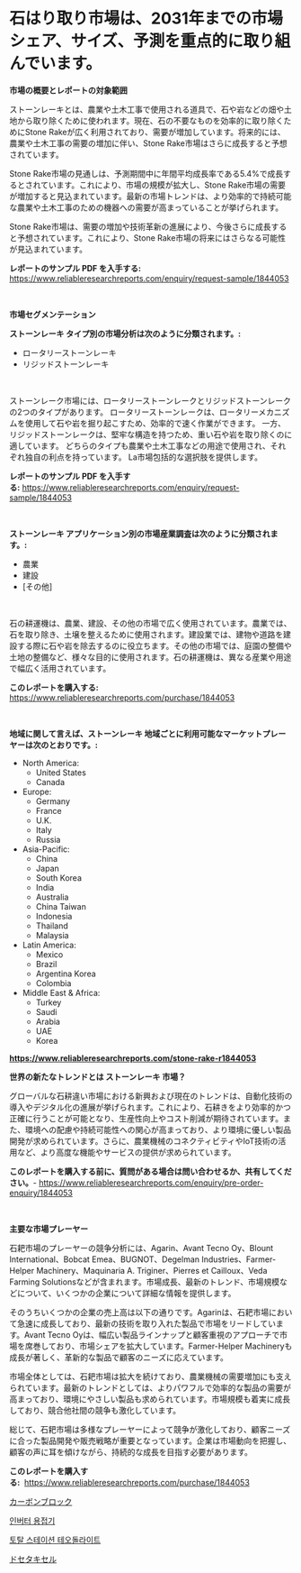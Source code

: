<p><h1>石はり取り市場は、2031年までの市場シェア、サイズ、予測を重点的に取り組んでいます。</h1></p><p><strong>市場の概要とレポートの対象範囲</strong></p>
<p><p>ストーンレーキとは、農業や土木工事で使用される道具で、石や岩などの畑や土地から取り除くために使われます。現在、石の不要なものを効率的に取り除くためにStone Rakeが広く利用されており、需要が増加しています。将来的には、農業や土木工事の需要の増加に伴い、Stone Rake市場はさらに成長すると予想されています。</p><p>Stone Rake市場の見通しは、予測期間中に年間平均成長率である5.4%で成長するとされています。これにより、市場の規模が拡大し、Stone Rake市場の需要が増加すると見込まれています。最新の市場トレンドは、より効率的で持続可能な農業や土木工事のための機器への需要が高まっていることが挙げられます。</p><p>Stone Rake市場は、需要の増加や技術革新の進展により、今後さらに成長すると予想されています。これにより、Stone Rake市場の将来にはさらなる可能性が見込まれています。</p></p>
<p><strong>レポートのサンプル PDF を入手する:</strong> <a href="https://www.reliableresearchreports.com/enquiry/request-sample/1844053">https://www.reliableresearchreports.com/enquiry/request-sample/1844053</a></p>
<p>&nbsp;</p>
<p><strong>市場セグメンテーション</strong></p>
<p><strong>ストーンレーキ タイプ別の市場分析は次のように分類されます。:</strong></p>
<p><ul><li>ロータリーストーンレーキ</li><li>リジッドストーンレーキ</li></ul></p>
<p>&nbsp;</p>
<p><p>ストーンレーク市場には、ロータリーストーンレークとリジッドストーンレークの2つのタイプがあります。 ロータリーストーンレークは、ロータリーメカニズムを使用して石や岩を掘り起こすため、効率的で速く作業ができます。 一方、リジッドストーンレークは、堅牢な構造を持つため、重い石や岩を取り除くのに適しています。 どちらのタイプも農業や土木工事などの用途で使用され、それぞれ独自の利点を持っています。 La市場包括的な選択肢を提供します。</p></p>
<p><strong>レポートのサンプル PDF を入手する:</strong>&nbsp;<a href="https://www.reliableresearchreports.com/enquiry/request-sample/1844053">https://www.reliableresearchreports.com/enquiry/request-sample/1844053</a></p>
<p>&nbsp;</p>
<p><strong> ストーンレーキ アプリケーション別の市場産業調査は次のように分類されます。:</strong></p>
<p><ul><li>農業</li><li>建設</li><li>[その他]</li></ul></p>
<p>&nbsp;</p>
<p><p>石の耕運機は、農業、建設、その他の市場で広く使用されています。農業では、石を取り除き、土壌を整えるために使用されます。建設業では、建物や道路を建設する際に石や岩を除去するのに役立ちます。その他の市場では、庭園の整備や土地の整備など、様々な目的に使用されます。石の耕運機は、異なる産業や用途で幅広く活用されています。</p></p>
<p><strong>このレポートを購入する:</strong>&nbsp; <a href="https://www.reliableresearchreports.com/purchase/1844053">https://www.reliableresearchreports.com/purchase/1844053</a></p>
<p>&nbsp;</p>
<p><strong>地域に関して言えば、ストーンレーキ 地域ごとに利用可能なマーケットプレーヤーは次のとおりです。:</strong></p>
<p><ul>
    <li>
        North America:
        <ul>
            <li>United States</li>
            <li>Canada</li>
        </ul>
    </li>
    <li>
        Europe:
        <ul>
            <li>Germany</li>
            <li>France</li>
            <li>U.K.</li>
            <li>Italy</li>
            <li>Russia</li>
        </ul>
    </li>
    <li>
        Asia-Pacific:
        <ul>
            <li>China</li>
            <li>Japan</li>
            <li>South Korea</li>
            <li>India</li>
            <li>Australia</li>
            <li>China Taiwan</li>
            <li>Indonesia</li>
            <li>Thailand</li>
            <li>Malaysia</li>
        </ul>
    </li>
    <li>
        Latin America:
        <ul>
            <li>Mexico</li>
            <li>Brazil</li>
            <li>Argentina Korea</li>
            <li>Colombia</li>
        </ul>
    </li>
    <li>
        Middle East & Africa:
        <ul>
            <li>Turkey</li>
            <li>Saudi</li>
            <li>Arabia</li>
            <li>UAE</li>
            <li>Korea</li>
        </ul>
    </li>
    </ul></p>
<p><strong><a href="https://www.reliableresearchreports.com/stone-rake-r1844053">https://www.reliableresearchreports.com/stone-rake-r1844053</a></strong>&nbsp;</p>
<p><strong>世界の新たなトレンドとは ストーンレーキ 市場？</strong></p>
<p><p>グローバルな石耕違い市場における新興および現在のトレンドは、自動化技術の導入やデジタル化の進展が挙げられます。これにより、石耕きをより効率的かつ正確に行うことが可能となり、生産性向上やコスト削減が期待されています。また、環境への配慮や持続可能性への関心が高まっており、より環境に優しい製品開発が求められています。さらに、農業機械のコネクティビティやIoT技術の活用など、より高度な機能やサービスの提供が求められています。</p></p>
<p><strong>このレポートを購入する前に、質問がある場合は問い合わせるか、共有してください。</strong>- <a href="https://www.reliableresearchreports.com/enquiry/pre-order-enquiry/1844053">https://www.reliableresearchreports.com/enquiry/pre-order-enquiry/1844053</a></p>
<p>&nbsp;</p>
<p><strong>主要な市場プレーヤー</strong></p>
<p><p>石耙市場のプレーヤーの競争分析には、Agarin、Avant Tecno Oy、Blount International、Bobcat Emea、BUGNOT、Degelman Industries、Farmer-Helper Machinery、Maquinaria A. Triginer、Pierres et Cailloux、Veda Farming Solutionsなどが含まれます。市場成長、最新のトレンド、市場規模などについて、いくつかの企業について詳細な情報を提供します。</p><p>そのうちいくつかの企業の売上高は以下の通りです。Agarinは、石耙市場において急速に成長しており、最新の技術を取り入れた製品で市場をリードしています。Avant Tecno Oyは、幅広い製品ラインナップと顧客重視のアプローチで市場を席巻しており、市場シェアを拡大しています。Farmer-Helper Machineryも成長が著しく、革新的な製品で顧客のニーズに応えています。</p><p>市場全体としては、石耙市場は拡大を続けており、農業機械の需要増加にも支えられています。最新のトレンドとしては、よりパワフルで効率的な製品の需要が高まっており、環境にやさしい製品も求められています。市場規模も着実に成長しており、競合他社間の競争も激化しています。</p><p>総じて、石耙市場は多様なプレーヤーによって競争が激化しており、顧客ニーズに合った製品開発や販売戦略が重要となっています。企業は市場動向を把握し、顧客の声に耳を傾けながら、持続的な成長を目指す必要があります。</p></p>
<p><strong>このレポートを購入する:</strong>&nbsp;&nbsp;<a href="https://www.reliableresearchreports.com/purchase/1844053">https://www.reliableresearchreports.com/purchase/1844053</a></p>
<p><p><a href="https://medium.com/@leonardgreene1/%E7%82%AD%E7%B4%A0%E3%83%96%E3%83%AD%E3%83%83%E3%82%AF%E5%B8%82%E5%A0%B4%E3%81%AE%E8%A6%8F%E6%A8%A1%E3%81%AF-%E3%82%B0%E3%83%AD%E3%83%BC%E3%83%90%E3%83%AB%E7%94%A3%E6%A5%AD%E3%81%A7%E6%9C%80%E3%82%82%E5%8A%B9%E6%9E%9C%E7%9A%84%E3%81%AA%E3%83%9E%E3%83%BC%E3%82%B1%E3%83%86%E3%82%A3%E3%83%B3%E3%82%B0%E3%83%81%E3%83%A3%E3%83%8D%E3%83%AB%E3%82%92%E7%A4%BA%E3%81%97%E3%81%A6%E3%81%84%E3%81%BE%E3%81%99-db60bc4a4475">カーボンブロック</a></p><p><a href="https://medium.com/@kenyonjohns/%EC%9D%B8%EB%B2%84%ED%84%B0-%EC%9A%A9%EC%A0%91%EA%B8%B0-%EC%8B%9C%EC%9E%A5-%EC%8B%9C%EC%9E%A5-cagr-%EC%8B%9C%EC%9E%A5-%EB%8F%99%ED%96%A5-%EB%B0%8F-%EC%84%B1%EC%9E%A5-%EC%A0%84%EB%9E%B5%EC%97%90-%EB%8C%80%ED%95%9C-%ED%86%B5%EC%B0%B0%EB%A0%A5-8cfc1b1bd896">인버터 용접기</a></p><p><a href="https://medium.com/@codinchelcea2022/%EC%B4%9D%ED%9A%8C%EC%84%B8%EB%93%A4%EC%9D%B4%ED%86%A0%EB%9D%BC%EC%9D%B4%ED%8A%B8-%EC%8B%9C%EC%9E%A5-%EB%B3%B4%EA%B3%A0%EC%84%9C%EB%8A%94-%EC%9D%B4-%EC%8B%9C%EC%9E%A5%EC%9D%98-%EC%B5%9C%EC%8B%A0-%ED%8A%B8%EB%A0%8C%EB%93%9C%EC%99%80-%EC%84%B1%EC%9E%A5-%EA%B8%B0%ED%9A%8C%EB%A5%BC-%EB%B3%B4%EC%97%AC%EC%A4%8D%EB%8B%88%EB%8B%A4-6d6b3dc61c91">토탈 스테이션 테오돌라이트</a></p><p><a href="https://medium.com/@edwards13jessica/%E3%83%89%E3%82%BB%E3%82%BF%E3%82%AD%E3%82%BB%E3%83%AB%E3%81%AE%E5%B8%82%E5%A0%B4%E3%83%AC%E3%83%9D%E3%83%BC%E3%83%88%E3%81%AB%E3%81%AF-%E3%81%93%E3%81%AE%E5%B8%82%E5%A0%B4%E3%81%AE%E6%9C%80%E6%96%B0%E3%81%AE%E3%83%88%E3%83%AC%E3%83%B3%E3%83%89%E3%81%A8%E6%88%90%E9%95%B7%E3%81%AE%E6%A9%9F%E4%BC%9A%E3%81%8C%E6%98%8E%E3%82%89%E3%81%8B%E3%81%AB%E3%81%95%E3%82%8C%E3%81%A6%E3%81%84%E3%81%BE%E3%81%99-8618e9cb5d3c">ドセタキセル</a></p></p>